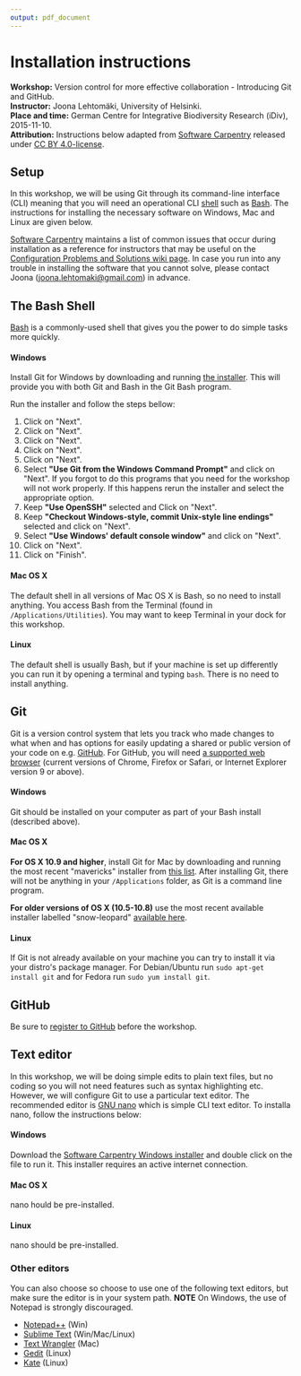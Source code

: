```yaml
---
output: pdf_document
---
```

# Installation instructions

**Workshop:** Version control for more effective collaboration - Introducing Git and 
GitHub.  
**Instructor:** Joona Lehtomäki, University of Helsinki.  
**Place and time:**  German Centre for Integrative Biodiversity Research (iDiv),
2015-11-10.  
**Attribution:** Instructions below adapted from  [Software Carpentry](https://swcarpentry.github.io/git-novice/) released under [CC BY 4.0-license](http://software-carpentry.org/license.html#cc-by).

## Setup

In this workshop, we will be using Git through its command-line interface (CLI) 
meaning that you will need an operational CLI [shell](https://en.wikipedia.org/wiki/Shell_(computing))
such as [Bash](https://en.wikipedia.org/wiki/Bash_(Unix_shell)). The 
instructions for installing the necessary software on Windows, Mac and Linux are 
given below.

[Software Carpentry](http://software-carpentry.org) maintains a list of common 
issues that occur during installation as a reference for instructors that may be 
useful on the [Configuration Problems and Solutions wiki page](https://github.com/swcarpentry/workshop-template/wiki/Configuration-Problems-and-Solutions). In case you run 
into any trouble in installing the software that you cannot solve, please 
contact Joona (<joona.lehtomaki@gmail.com>) in advance.

## The Bash Shell

[Bash](https://www.gnu.org/software/bash/) is a commonly-used shell that gives 
you the power to do simple tasks more quickly. 

#### Windows

Install Git for Windows by downloading and running [the installer](http://msysgit.github.io/). 
This will provide you with both Git and Bash in the Git Bash program.

Run the installer and follow the steps bellow:

1. Click on "Next".
1. Click on "Next".
1. Click on "Next".
1. Click on "Next".
1. Click on "Next".
1. Select **"Use Git from the Windows Command Prompt"** and click on "Next". If you 
forgot to do this programs that you need for the workshop will not work 
properly. If this happens rerun the installer and select the appropriate option.
1. Keep **"Use OpenSSH"** selected and Click on "Next". 
1. Keep **"Checkout Windows-style, commit Unix-style line endings"** selected 
and click on "Next".
1. Select **"Use Windows' default console window"** and click on "Next".
1. Click on "Next".
1. Click on "Finish".

#### Mac OS X

The default shell in all versions of Mac OS X is Bash, so no need to install 
anything. You access Bash from the Terminal (found in 
`/Applications/Utilities`). You may want to keep Terminal in your dock for this
workshop.

#### Linux

The default shell is usually Bash, but if your machine is set up differently you 
can run it by opening a terminal and typing `bash`. There is no need to install 
anything.

## Git

Git is a version control system that lets you track who made changes to what 
when and has options for easily updating a shared or public version of your code 
on e.g. [GitHub](github.com). For GitHub, you will need 
[a supported web browser](https://help.github.com/articles/supported-browsers/) (current versions of Chrome, Firefox or Safari, or Internet Explorer version 9 
or above).

#### Windows

Git should be installed on your computer as part of your Bash install (described 
above).

#### Mac OS X

**For OS X 10.9 and higher**, install Git for Mac by downloading and running the 
most recent "mavericks" installer from 
[this list](http://sourceforge.net/projects/git-osx-installer/files/). After 
installing Git, there will not be anything in your `/Applications` folder, as 
Git is a command line program.  

**For older versions of OS X (10.5-10.8)** use the most recent available 
installer labelled "snow-leopard" 
[available here](http://sourceforge.net/projects/git-osx-installer/files/).

#### Linux

If Git is not already available on your machine you can try to install it via 
your distro's package manager. For Debian/Ubuntu run `sudo apt-get install git` 
and for Fedora run `sudo yum install git`.

## GitHub

Be sure to [register to GitHub](https://github.com/join) before the workshop.

## Text editor

In this workshop, we will be doing simple edits to plain text files, but no 
coding so you will not need features such as syntax highlighting etc. However, 
we will configure Git to use a particular text editor. The recommended editor 
is [GNU nano](http://www.nano-editor.org/) which is simple CLI text editor. To
installa nano, follow the instructions below:

#### Windows

Download the [Software Carpentry Windows installer](http://files.software-carpentry.org/SWCarpentryInstaller.exe) 
and double click on the file to run it. This installer requires an active 
internet connection.

#### Mac OS X

nano hould be pre-installed.

#### Linux

nano should be pre-installed.

### Other editors

You can also choose so choose to use one of the following text editors, but 
make sure the editor is in your system path. **NOTE** On Windows, the use of 
Notepad is strongly discouraged.

- [Notepad++](http://notepad-plus-plus.org/) (Win)
- [Sublime Text](http://www.sublimetext.com/) (Win/Mac/Linux)
- [Text Wrangler](http://www.barebones.com/products/textwrangler/) (Mac)
- [Gedit](https://wiki.gnome.org/Apps/Gedit) (Linux)
- [Kate](http://kate-editor.org/) (Linux)
